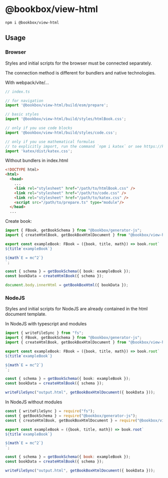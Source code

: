 # @bookbox/view-html

```
npm i @bookbox/view-html
```

## Usage

### Browser
Styles and initial scripts for the browser must be connected separately.

The connection method is different for bundlers and native technologies.


With webpack/vite/...
```typescript
// index.ts

// for navigation
import '@bookbox/view-html/build/esm/prepare';

// basic styles
import '@bookbox/view-html/build/styles/htmlBook.css';

// only if you use code blocks
import '@bookbox/view-html/build/styles/code.css';

// only if you use mathematical formulas
// to explicitly import, run the command `npm i katex` or see https://katex.org/docs/browser.html
import 'katex/dist/katex.css';
```


Without bundlers in index.html
```html
<!DOCTYPE html>
<html>
  <head>
    ...
    <link rel="stylesheet" href="/path/to/htmlBook.css" />
    <link rel="stylesheet" href="/path/to/code.css" />
    <link rel="stylesheet" href="/path/to/katex.css" />
    <script src="/path/to/prepare.ts" type="module"/>
  </head>
  ...
```


Create book:
```typescript
import { FBook, getBookSchema } from "@bookbox/generator-js";
import { createHtmlBook, getBookBoxHtmlDocument } from "@bookbox/view-html";

export const exampleBook: FBook = ({book, title, math}) => book.root`
${title`exampleBook`}

${math`E = mc^2`}
`;

const { schema } = getBookSchema({ book: exampleBook });
const bookData = createHtmlBook({ schema });

document.body.innerHtml = getBookBoxHtml({ bookData });

```

### NodeJS
Styles and initial scripts for NodeJS are already contained in the html document template.

In NodeJS with typescript and modules
```typescript
import { writeFileSync } from "fs";
import { FBook, getBookSchema } from "@bookbox/generator-js";
import { createHtmlBook, getBookBoxHtmlDocument } from "@bookbox/view-html";

export const exampleBook: FBook = ({book, title, math}) => book.root`
${title`exampleBook`}

${math`E = mc^2`}
`;

const { schema } = getBookSchema({ book: exampleBook });
const bookData = createHtmlBook({ schema });

writeFileSync("output.html", getBookBoxHtmlDocument({ bookData }));

```

In NodeJS without modules
```javascript
const { writeFileSync } = require("fs");
const { getBookSchema } = require("@bookbox/generator-js");
const { createHtmlBook, getBookBoxHtmlDocument } = require("@bookbox/view-html");

export const exampleBook = ({book, title, math}) => book.root`
${title`exampleBook`}

${math`E = mc^2`}
`;

const { schema } = getBookSchema({ book: exampleBook });
const bookData = createHtmlBook({ schema });

writeFileSync("output.html", getBookBoxHtmlDocument({ bookData }));

```
